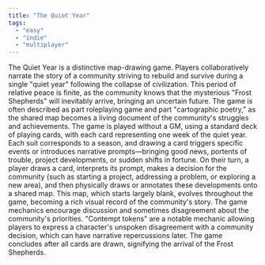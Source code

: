 ```yaml
---
title: "The Quiet Year"
tags:
  - "easy"
  - "indie"
  - "multiplayer"
---
```


The Quiet Year is a distinctive map-drawing game. Players collaboratively narrate the story of a community striving to rebuild and survive during a single "quiet year" following the collapse of civilization. This period of relative peace is finite, as the community knows that the mysterious "Frost Shepherds" will inevitably arrive, bringing an uncertain future. The game is often described as part roleplaying game and part "cartographic poetry," as the shared map becomes a living document of the community's struggles and achievements.
The game is played without a GM, using a standard deck of playing cards, with each card representing one week of the quiet year. Each suit corresponds to a season, and drawing a card triggers specific events or introduces narrative prompts—bringing good news, portents of trouble, project developments, or sudden shifts in fortune. On their turn, a player draws a card, interprets its prompt, makes a decision for the community (such as starting a project, addressing a problem, or exploring a new area), and then physically draws or annotates these developments onto a shared map. This map, which starts largely blank, evolves throughout the game, becoming a rich visual record of the community's story. The game mechanics encourage discussion and sometimes disagreement about the community's priorities. "Contempt tokens" are a notable mechanic allowing players to express a character's unspoken disagreement with a community decision, which can have narrative repercussions later. The game concludes after all cards are drawn, signifying the arrival of the Frost Shepherds.
